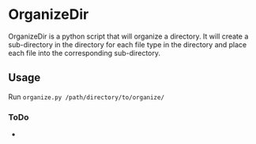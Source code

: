 # OrganizeDir

OrganizeDir is a python script that will organize a directory.
It will create a sub-directory in the directory for each file type in the
directory and place each file into the corresponding sub-directory.

## Usage
Run `organize.py /path/directory/to/organize/` 

### ToDo
- 
